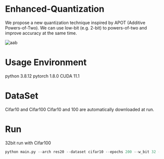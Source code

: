 # Enhanced-Quantization
We propose a new quantization technique inspired by APOT (Additive Powers-of-Two).
We can use low-bit (e.g. 2-bit) to powers-of-two and improve accuracy at the same time.

![aab](https://user-images.githubusercontent.com/51831143/185300574-94f63f11-891d-4d22-9036-bb2fae4311f0.png)

# Usage Environment
python 3.8.12
pytorch 1.8.0
CUDA 11.1

# DataSet
Cifar10 and Cifar100
Cifar10 and 100 are automatically downloaded at run.


# Run
32bit run with Cifar100
```python 
python main.py --arch res20 --dataset cifar10 --epochs 200 --w_bit 32 -id 0,1 --wd 1e-4
```


